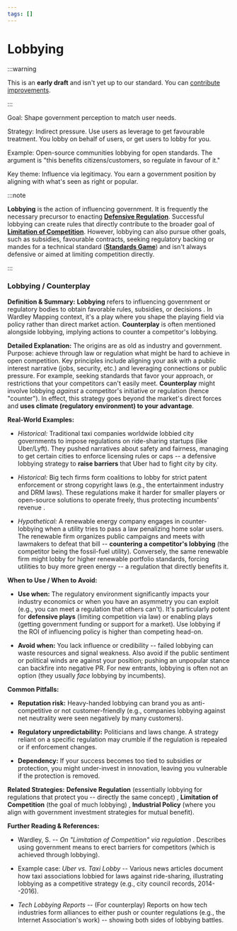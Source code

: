 ```yaml
---
tags: []
---
```


# Lobbying

:::warning

This is an **early draft** and isn't yet up to our standard.
You can [contribute improvements](https://github.com/dave1010/wardley-leadership-strategies).

:::

Goal: Shape government perception to match user needs.

Strategy: Indirect pressure. Use users as leverage to get favourable treatment. You lobby on behalf of users, or get users to lobby for you.

Example: Open-source communities lobbying for open standards. The argument is "this benefits citizens/customers, so regulate in favour of it."

Key theme: Influence via legitimacy. You earn a government position by aligning with what's seen as right or popular.

:::note

**Lobbying** is the action of influencing government. It is frequently the necessary precursor to enacting [**Defensive Regulation**](/strategies/defensive/defensive-regulation). Successful lobbying can create rules that directly contribute to the broader goal of [**Limitation of Competition**](/strategies/defensive/limitation-of-competition). However, lobbying can also pursue other goals, such as subsidies, favourable contracts, seeking regulatory backing or mandes for a technical standard ([**Standards Game**](/strategies/markets/standards-game)) and isn't always defensive or aimed at limiting competition directly.

:::

### **Lobbying / Counterplay**

**Definition & Summary:** **Lobbying** refers to influencing government or regulatory bodies to obtain favorable rules, subsidies, or decisions . In Wardley Mapping context, it's a play where you shape the playing field via policy rather than direct market action. **Counterplay** is often mentioned alongside lobbying, implying actions to counter a competitor's lobbying.

**Detailed Explanation:** The origins are as old as industry and government. Purpose: achieve through law or regulation what might be hard to achieve in open competition. Key principles include aligning your ask with a public interest narrative (jobs, security, etc.) and leveraging connections or public pressure. For example, seeking standards that favor your approach, or restrictions that your competitors can't easily meet. **Counterplay** might involve lobbying *against* a competitor's initiative or regulation (hence "counter"). In effect, this strategy goes beyond the market's direct forces and **uses climate (regulatory environment) to your advantage**.

**Real-World Examples:**

-  *Historical:* Traditional taxi companies worldwide lobbied city governments to impose regulations on ride-sharing startups (like Uber/Lyft). They pushed narratives about safety and fairness, managing to get certain cities to enforce licensing rules or caps -- a defensive lobbying strategy to **raise barriers** that Uber had to fight city by city.

-  *Historical:* Big tech firms form coalitions to lobby for strict patent enforcement or strong copyright laws (e.g., the entertainment industry and DRM laws). These regulations make it harder for smaller players or open-source solutions to operate freely, thus protecting incumbents' revenue .

-  *Hypothetical:* A renewable energy company engages in counter-lobbying when a utility tries to pass a law penalizing home solar users. The renewable firm organizes public campaigns and meets with lawmakers to defeat that bill -- **countering a competitor's lobbying** (the competitor being the fossil-fuel utility). Conversely, the same renewable firm might lobby for higher renewable portfolio standards, forcing utilities to buy more green energy -- a regulation that directly benefits it.

**When to Use / When to Avoid:**

-  **Use when:** The regulatory environment significantly impacts your industry economics or when you have an asymmetry you can exploit (e.g., you can meet a regulation that others can't). It's particularly potent for **defensive plays** (limiting competition via law) or enabling plays (getting government funding or support for a market). Use lobbying if the ROI of influencing policy is higher than competing head-on.

-  **Avoid when:** You lack influence or credibility -- failed lobbying can waste resources and signal weakness. Also avoid if the public sentiment or political winds are against your position; pushing an unpopular stance can backfire into negative PR. For new entrants, lobbying is often not an option (they usually *face* lobbying by incumbents).

**Common Pitfalls:**

-  **Reputation risk:** Heavy-handed lobbying can brand you as anti-competitive or not customer-friendly (e.g., companies lobbying against net neutrality were seen negatively by many customers).

-  **Regulatory unpredictability:** Politicians and laws change. A strategy reliant on a specific regulation may crumble if the regulation is repealed or if enforcement changes.

-  **Dependency:** If your success becomes too tied to subsidies or protection, you might under-invest in innovation, leaving you vulnerable if the protection is removed.

**Related Strategies:** **Defensive Regulation** (essentially lobbying for regulations that protect you -- directly the same concept) , **Limitation of Competition** (the goal of much lobbying) , **Industrial Policy** (where you align with government investment strategies for mutual benefit).

**Further Reading & References:**

-  Wardley, S. -- *On "Limitation of Competition" via regulation* . Describes using government means to erect barriers for competitors (which is achieved through lobbying).

-  Example case: *Uber vs. Taxi Lobby* -- Various news articles document how taxi associations lobbied for laws against ride-sharing, illustrating lobbying as a competitive strategy (e.g., city council records, 2014--2016).

-  *Tech Lobbying Reports* -- (For counterplay) Reports on how tech industries form alliances to either push or counter regulations (e.g., the Internet Association's work) -- showing both sides of lobbying battles.